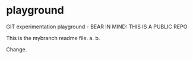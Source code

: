 playground
==========

GIT experimentation playground - BEAR IN MIND: THIS IS A PUBLIC REPO

This is the mybranch readme file. a. b.


Change.